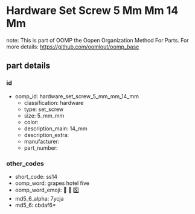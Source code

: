 # Hardware Set Screw 5 Mm Mm 14 Mm  

note: This is part of OOMP the Oopen Organization Method For Parts. For more details: https://github.com/oomlout/oomp_base

##  part details





### id
* oomp_id: hardware_set_screw_5_mm_mm_14_mm
  * classification: hardware
  * type: set_screw
  * size: 5_mm_mm
  * color: 
  * description_main: 14_mm
  * description_extra: 
  * manufacturer: 
  * part_number: 

### other_codes
* short_code: ss14
* oomp_word: grapes hotel five
* oomp_word_emoji: :grapes: :hotel: :five:
* md5_6_alpha: 7ycja
* md5_6: cbdaf6* 
